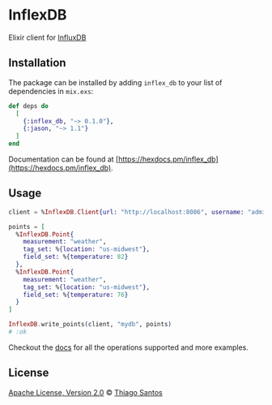 # InflexDB

Elixir client for [InfluxDB](https://www.influxdata.com/products/influxdb-overview/)

## Installation

The package can be installed
by adding `inflex_db` to your list of dependencies in `mix.exs`:

```elixir
def deps do
  [
    {:inflex_db, "~> 0.1.0"},
    {:jason, "~> 1.1"}
  ]
end
```

Documentation can be found at [https://hexdocs.pm/inflex_db](https://hexdocs.pm/inflex_db).

## Usage

```elixir
client = %InflexDB.Client{url: "http://localhost:8086", username: "admin", password: "admin"}

points = [
  %InflexDB.Point{
    measurement: "weather",
    tag_set: %{location: "us-midwest"},
    field_set: %{temperature: 82}
  },
  %InflexDB.Point{
    measurement: "weather",
    tag_set: %{location: "us-midwest"},
    field_set: %{temperature: 76}
  }
]

InflexDB.write_points(client, "mydb", points)
# :ok
```

Checkout the [docs](https://hexdocs.pm/inflex_db) for all the operations supported and more examples.

## License

[Apache License, Version 2.0](LICENSE) © [Thiago Santos](https://github.com/thiamsantos)
